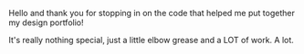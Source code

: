 Hello and thank you for stopping in on the code that helped me put together my design portfolio!

It's really nothing special, just a little elbow grease and a LOT of work. A lot. 